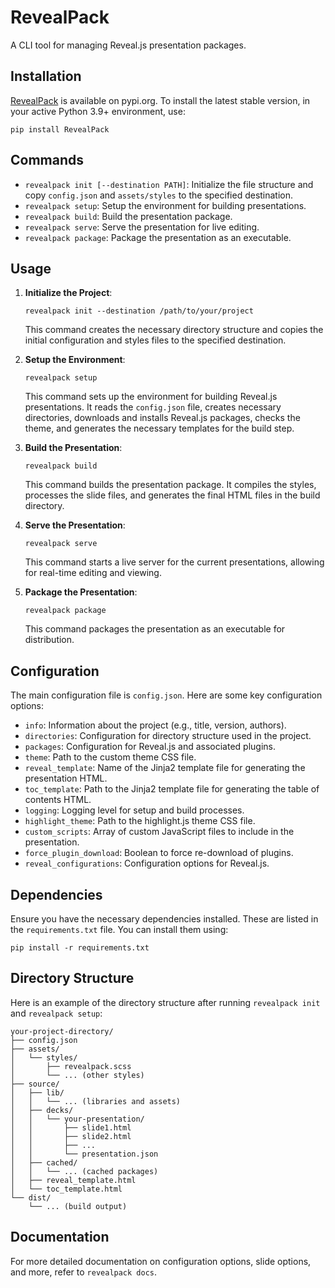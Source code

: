 # RevealPack

A CLI tool for managing Reveal.js presentation packages.

## Installation

[RevealPack](https://pypi.org/project/RevealPack) is available on pypi.org. To install the latest stable version, in your active Python 3.9+ environment, use:

```terminal
pip install RevealPack
```

## Commands

- `revealpack init [--destination PATH]`: Initialize the file structure and copy `config.json` and `assets/styles` to the specified destination.
- `revealpack setup`: Setup the environment for building presentations.
- `revealpack build`: Build the presentation package.
- `revealpack serve`: Serve the presentation for live editing.
- `revealpack package`: Package the presentation as an executable.

## Usage

1. **Initialize the Project**:
    ```
    revealpack init --destination /path/to/your/project
    ```

    This command creates the necessary directory structure and copies the initial configuration and styles files to the specified destination.

2. **Setup the Environment**:
    ```
    revealpack setup
    ```

    This command sets up the environment for building Reveal.js presentations. It reads the `config.json` file, creates necessary directories, downloads and installs Reveal.js packages, checks the theme, and generates the necessary templates for the build step.

3. **Build the Presentation**:
    ```
    revealpack build
    ```

    This command builds the presentation package. It compiles the styles, processes the slide files, and generates the final HTML files in the build directory.

4. **Serve the Presentation**:
    ```
    revealpack serve
    ```

    This command starts a live server for the current presentations, allowing for real-time editing and viewing.

5. **Package the Presentation**:
    ```
    revealpack package
    ```

    This command packages the presentation as an executable for distribution.

## Configuration

The main configuration file is `config.json`. Here are some key configuration options:

- `info`: Information about the project (e.g., title, version, authors).
- `directories`: Configuration for directory structure used in the project.
- `packages`: Configuration for Reveal.js and associated plugins.
- `theme`: Path to the custom theme CSS file.
- `reveal_template`: Name of the Jinja2 template file for generating the presentation HTML.
- `toc_template`: Path to the Jinja2 template file for generating the table of contents HTML.
- `logging`: Logging level for setup and build processes.
- `highlight_theme`: Path to the highlight.js theme CSS file.
- `custom_scripts`: Array of custom JavaScript files to include in the presentation.
- `force_plugin_download`: Boolean to force re-download of plugins.
- `reveal_configurations`: Configuration options for Reveal.js.

## Dependencies

Ensure you have the necessary dependencies installed. These are listed in the `requirements.txt` file. You can install them using:

```
pip install -r requirements.txt
```

## Directory Structure

Here is an example of the directory structure after running `revealpack init` and `revealpack setup`:

```
your-project-directory/
├── config.json
├── assets/
│   └── styles/
│       ├── revealpack.scss
│       └── ... (other styles)
├── source/
│   ├── lib/
│   │   └── ... (libraries and assets)
│   ├── decks/
│   │   └── your-presentation/
│   │       ├── slide1.html
│   │       ├── slide2.html
│   │       ├── ...
│   │       └── presentation.json
│   ├── cached/
│   │   └── ... (cached packages)
│   ├── reveal_template.html
│   └── toc_template.html
└── dist/
    └── ... (build output)
```

## Documentation

For more detailed documentation on configuration options, slide options, and more, refer to `revealpack docs`.